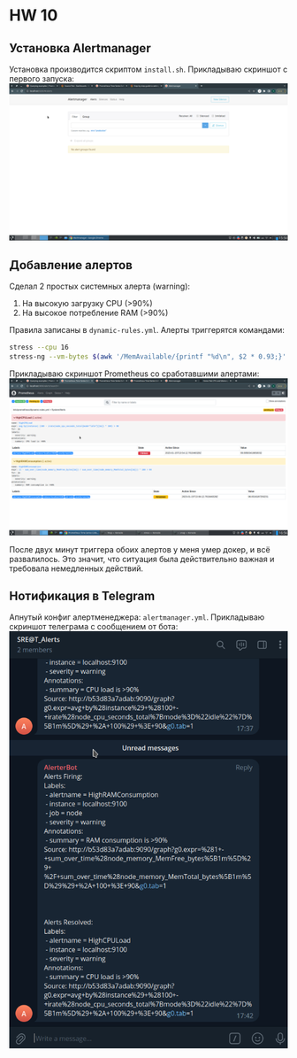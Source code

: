 # HW 10

## Установка Alertmanager

Установка производится скриптом `install.sh`. Прикладываю скриншот с первого
запуска:
![alertmanager-first-start.png](alertmanager-first-start.png)

## Добавление алертов

Сделал 2 простых системных алерта (warning):
1. На высокую загрузку CPU (>90%)
2. На высокое потребление RAM (>90%)

Правила записаны в `dynamic-rules.yml`. Алерты триггерятся командами:

```bash
stress --cpu 16
stress-ng --vm-bytes $(awk '/MemAvailable/{printf "%d\n", $2 * 0.93;}' < /proc/meminfo)k --vm-keep -m 1
```

Прикладываю скриншот Prometheus со сработавшими алертами:
![alert-trigger.png](alert-trigger.png)

После двух минут триггера обоих алертов у меня умер докер, и всё развалилось. Это значит, что
ситуация была действительно важная и требовала немедленных действий.

## Нотификация в Telegram

Апнутый конфиг алертменеджера: `alertmanager.yml`. Прикладываю скриншот
телеграма с сообщением от бота:
![telegram-alerts.png](telegram-alerts.png)
